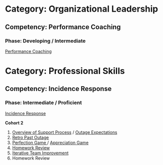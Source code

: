 # Category: Organizational Leadership
## Competency: Performance Coaching
### Phase: Developing / Intermediate

[Performance Coaching](../organizational_leadership/performance_coaching.md)

# Category: Professional Skills
## Competency: Incidence Response
### Phase: Intermediate / Proficient

[Incidence Response](../professional_skills/incidence_response.md)

**Cohort 2**
1. [Overview of Support Process](../topics/support_process.md) / [Outage Expectations](../topics/outage_expectations.md)
2. [Retro Past Outage](../topics/retro_past_outage.md)
3. [Perfection Game ](../topics/perfection_game.md)/ [Appreciation Game](../topics/appreciation_game.md)
4. [Homework Review](../topics/perfection_game.md)
5. [Iterative Team Improvement](../topics/iterative_team_improvement.md)
6. Homework Review

